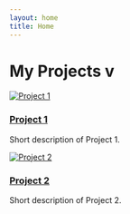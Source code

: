 ```yaml
---
layout: home
title: Home
---
```

<link rel="stylesheet" href="{{ "/assets/css/custom.css" | relative_url }}">

# My Projects v

<div class="projects-gallery">

  <div class="project-card">
    <a href="/jekyll-learning/projects/ottawa-adult-dance-classes/">
      <img src="https://via.placeholder.com/300x200?text=Project+1" alt="Project 1" />
      <h3>Project 1</h3>
    </a>
    <p>Short description of Project 1.</p>
  </div>

  <div class="project-card">
    <a href="/jekyll-learning/projects/ottawa-library-programs/">
      <img src="https://via.placeholder.com/300x200?text=Project+2" alt="Project 2" />
      <h3>Project 2</h3>
    </a>
    <p>Short description of Project 2.</p>
  </div>

</div>
